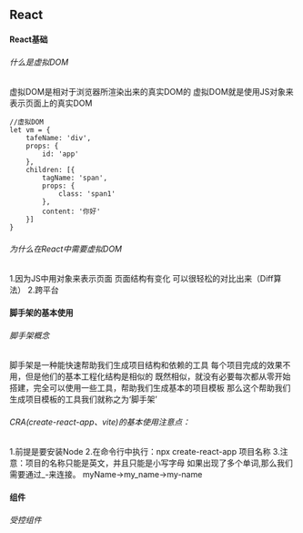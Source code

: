 ## React

#### React基础

###### 什么是虚拟DOM

虚拟DOM是相对于浏览器所渲染出来的真实DOM的
虚拟DOM就是使用JS对象来表示页面上的真实DOM

```react
//虚拟DOM
let vm = {
    tafeName: 'div',
    props: {
        id: 'app'
    },
    children: [{
        tagName: 'span',
        props: {
            class: 'span1'
        },
        content: '你好'
    }]
}
```



###### 为什么在React中需要虚拟DOM

1.因为JS中用对象来表示页面 页面结构有变化 可以很轻松的对比出来（Diff算法）
2.跨平台

#### 脚手架的基本使用

###### 脚手架概念

脚手架是一种能快速帮助我们生成项目结构和依赖的工具
每个项目完成的效果不用，但是他们的基本工程化结构是相似的
既然相似，就没有必要每次都从零开始搭建，完全可以使用一些工具，帮助我们生成基本的项目模板
那么这个帮助我们生成项目模板的工具我们就称之为‘脚手架’

###### CRA(create-react-app、vite)的基本使用注意点：

1.前提是要安装Node
2.在命令行中执行：npx create-react-app 项目名称
3.注意：项目的名称只能是英文，并且只能是小写字母
		如果出现了多个单词,那么我们需要通过_-来连接。
		myName->my_name->my-name

#### 组件

###### 受控组件

